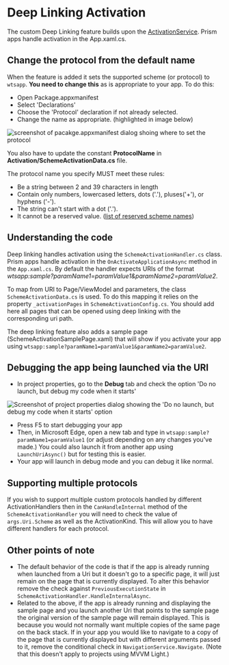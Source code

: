 # Deep Linking Activation

The custom Deep Linking feature builds upon the [ActivationService](../activation.md). Prism apps handle activation in the App.xaml.cs.

## Change the protocol from the default name

When the feature is added it sets the supported scheme (or protocol) to `wtsapp`. **You need to change this** as is appropriate to your app. To do this:

- Open Package.appxmanifest
- Select 'Declarations'
- Choose the 'Protocol' declaration if not already selected.
- Change the name as appropriate. (highlighted in image below)

![screenshot of pacakge.appxmanifest dialog shoing where to set the protocol](../resources/deep-linking/change-protocol-name.png)

You also have to update the constant **ProtocolName** in **Activation/SchemeActivationData.cs** file.

The protocol name you specify MUST meet these rules:

- Be a string between 2 and 39 characters in length
- Contain only numbers, lowercased letters, dots ('.'), pluses('+'), or hyphens ('-').
- The string can't start with a dot ('.').
- It cannot be a reserved value. ([list of reserved scheme names](https://docs.microsoft.com/windows/uwp/launch-resume/reserved-uri-scheme-names#reserved-uri-scheme-names))

## Understanding the code

Deep linking handles activation using the `SchemeActivationHandler.cs` class. Prism apps handle activation in the `OnActivateApplicationAsync` method in the `App.xaml.cs`. By default the handler expects URIs of the format _wtsapp:sample?paramName1=paramValue1&paramName2=paramValue2_.

To map from URI to Page/ViewModel and parameters, the class `SchemeActivationData.cs` is used. To do this mapping it relies on the property `_activationPages` in `SchemeActivationConfig.cs`. You should add here all pages that can be opened using deep linking with the corresponding uri path.

The deep linking feature also adds a sample page (SchemeActivationSamplePage.xaml) that will show if you activate your app using `wtsapp:sample?paramName1=paramValue1&paramName2=paramValue2`.

## Debugging the app being launched via the URI

- In project properties, go to the **Debug** tab and check the option 'Do no launch, but debug my code when it starts'

![Screenshot of project properties dialog showing the 'Do no launch, but debug my code when it starts' option](../resources/deep-linking/debug-when-my-code-starts.png)

- Press F5 to start debugging your app
- Then, in Microsoft Edge, open a new tab and type in `wtsapp:sample?paramName1=paramValue1` (or adjust depending on any changes you've made.) You could also launch it from another app using `LaunchUriAsync()` but for testing this is easier.
- Your app will launch in debug mode and you can debug it like normal.

## Supporting multiple protocols

If you wish to support multiple custom protocols handled by different ActivationHandlers then in the `CanHandleInternal` method of the `SchemeActivationHandler` you will need to check the value of `args.Uri.Scheme` as well as the ActivationKind. This will allow you to have different handlers for each protocol.

## Other points of note

- The default behavior of the code is that if the app is already running when launched from a Uri but it doesn't go to a specific page, it will just remain on the page that is currently displayed. To alter this behavior remove the check against `PreviousExecutionState` in `SchemeActivationHandler.HandleInternalAsync`.
- Related to the above, if the app is already running and displaying the sample page and you launch another Uri that points to the sample page the original version of the sample page will remain displayed. This is because you would not normally want multiple copies of the same page on the back stack. If in your app you would like to navigate to a copy of the page that is currently displayed but with different arguments passed to it, remove the conditional check in `NavigationService.Navigate`. (Note that this doesn't apply to projects using MVVM Light.)
